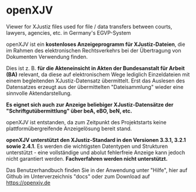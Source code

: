 # openXJV
Viewer for XJustiz files used for file / data transfers between courts, lawyers, agencies, etc. in  Germany's EGVP-System

openXJV ist ein **kostenloses Anzeigeprogramm für XJustiz-Dateien**, die im Rahmen des elektronischen Rechtsverkehrs bei der Übertragung von Dokumenten Verwendung finden.

Dies ist z. B. **für die Akteneinsicht in Akten der Bundesanstalt für Arbeit (BA)** relevant, 
  da diese auf elektronischem Wege lediglich Einzeldateien mit einem begleitenden XJustiz-Datensatz übermittelt.   Erst das Auslesen des Datensatzes erzeugt aus der übermittelten "Dateisammlung" wieder eine sinnvolle Aktendarstellung.

**Es eignet sich auch zur Anzeige beliebiger XJustiz-Datensätze der "Schriftgutübermittlung" über beA, eBO, beN, etc.** 

openXJV ist entstanden, da zum Zeitpunkt des Projektstarts keine plattformübergreifende Anzeigelösung bereit stand.
  
**openXJV unterstützt den XJustiz-Standard in den Versionen 3.3.1, 3.2.1 sowie 2.4.1**. Es werden die wichtigsten Datentypen und Strukturen unterstützt - eine vollständige und abolut fehlerfreie Anzeige kann jedoch nicht garantiert werden. 
**Fachverfahren werden nicht unterstützt.**

Das Benutzerhandbuch finden Sie in der Anwendung unter "Hilfe", hier auf Github im Unterverzeichnis "docs" 
oder zum Download auf https://openxjv.de  
